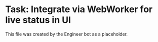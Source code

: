 # Task: Integrate  via WebWorker for live status in UI
This file was created by the Engineer bot as a placeholder.
